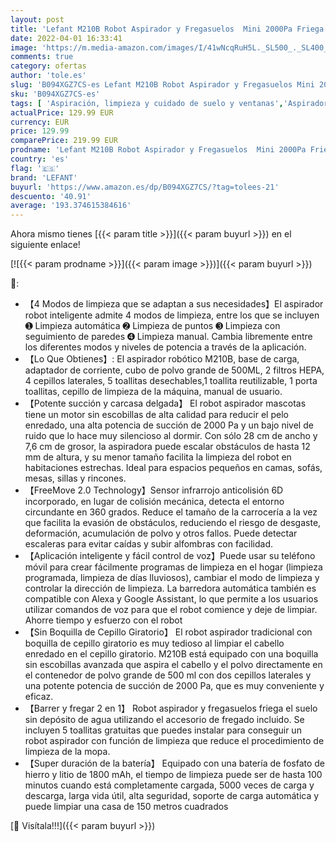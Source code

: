 ```yaml
---
layout: post
title: 'Lefant M210B Robot Aspirador y Fregasuelos  Mini 2000Pa Friega Suelos  Robot Aspirador Mascotas sin escobillas  4 Modos App / Alexa Mando a Distancia Control Remoto/ Control de Voz'
date: 2022-04-01 16:33:41
image: 'https://m.media-amazon.com/images/I/41wNcqRuH5L._SL500_._SL400_.jpg'
comments: true
category: ofertas
author: 'tole.es'
slug: 'B094XGZ7CS-es Lefant M210B Robot Aspirador y Fregasuelos Mini 2000Pa...'
sku: 'B094XGZ7CS-es'
tags: [ 'Aspiración, limpieza y cuidado de suelo y ventanas','Aspiradoras','Hogar y cocina','Robots aspiradores','alexa','lefant', ]
actualPrice: 129.99 EUR
currency: EUR
price: 129.99
comparePrice: 219.99 EUR
prodname: 'Lefant M210B Robot Aspirador y Fregasuelos  Mini 2000Pa Friega Suelos  Robot Aspirador Mascotas sin escobillas  4 Modos App / Alexa Mando a Distancia Control Remoto/ Control de Voz'
country: 'es'
flag: '🇪🇸'
brand: 'LEFANT'
buyurl: 'https://www.amazon.es/dp/B094XGZ7CS/?tag=tolees-21'
descuento: '40.91'
average: '193.374615384616'
---
```


Ahora mismo tienes [{{< param title >}}]({{< param buyurl >}}) en el siguiente enlace!

[![{{< param prodname >}}]({{< param image >}})]({{< param buyurl >}})

🔎:

- 【4 Modos de limpieza que se adaptan a sus necesidades】El aspirador robot inteligente admite 4 modos de limpieza, entre los que se incluyen ➊ Limpieza automática ➋ Limpieza de puntos ➌ Limpieza con seguimiento de paredes ➍ Limpieza manual. Cambia libremente entre los diferentes modos y niveles de potencia a través de la aplicación.
- 【Lo Que Obtienes】: El aspirador robótico M210B, base de carga, adaptador de corriente, cubo de polvo grande de 500ML, 2 filtros HEPA, 4 cepillos laterales, 5 toallitas desechables,1 toallita reutilizable, 1 porta toallitas, cepillo de limpieza de la máquina, manual de usuario.
- 【Potente succión y carcasa delgada】 El robot aspirador mascotas tiene un motor sin escobillas de alta calidad para reducir el pelo enredado, una alta potencia de succión de 2000 Pa y un bajo nivel de ruido que lo hace muy silencioso al dormir. Con sólo 28 cm de ancho y 7,6 cm de grosor, la aspiradora puede escalar obstáculos de hasta 12 mm de altura, y su menor tamaño facilita la limpieza del robot en habitaciones estrechas. Ideal para espacios pequeños en camas, sofás, mesas, sillas y rincones.
- 【FreeMove 2.0 Technology】Sensor infrarrojo anticolisión 6D incorporado, en lugar de colisión mecánica, detecta el entorno circundante en 360 grados. Reduce el tamaño de la carrocería a la vez que facilita la evasión de obstáculos, reduciendo el riesgo de desgaste, deformación, acumulación de polvo y otros fallos. Puede detectar escaleras para evitar caídas y subir alfombras con facilidad.
- 【Aplicación inteligente y fácil control de voz】Puede usar su teléfono móvil para crear fácilmente programas de limpieza en el hogar (limpieza programada, limpieza de días lluviosos), cambiar el modo de limpieza y controlar la dirección de limpieza. La barredora automática también es compatible con Alexa y Google Assistant, lo que permite a los usuarios utilizar comandos de voz para que el robot comience y deje de limpiar. Ahorre tiempo y esfuerzo con el robot
- 【Sin Boquilla de Cepillo Giratorio】 El robot aspirador tradicional con boquilla de cepillo giratorio es muy tedioso al limpiar el cabello enredado en el cepillo giratorio. M210B está equipado con una boquilla sin escobillas avanzada que aspira el cabello y el polvo directamente en el contenedor de polvo grande de 500 ml con dos cepillos laterales y una potente potencia de succión de 2000 Pa, que es muy conveniente y eficaz.
- 【Barrer y fregar 2 en 1】 Robot aspirador y fregasuelos friega el suelo sin depósito de agua utilizando el accesorio de fregado incluido. Se incluyen 5 toallitas gratuitas que puedes instalar para conseguir un robot aspirador con función de limpieza que reduce el procedimiento de limpieza de la mopa.
- 【Super duración de la batería】 Equipado con una batería de fosfato de hierro y litio de 1800 mAh, el tiempo de limpieza puede ser de hasta 100 minutos cuando está completamente cargada, 5000 veces de carga y descarga, larga vida útil, alta seguridad, soporte de carga automática y puede limpiar una casa de 150 metros cuadrados

[🛒 Visítala!!!]({{< param buyurl >}})
